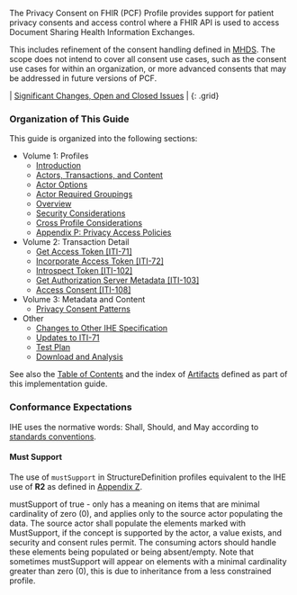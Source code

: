 
The Privacy Consent on FHIR (PCF) Profile provides support for patient privacy consents and access control where a FHIR API is used to access Document Sharing Health Information Exchanges.

This includes refinement of the consent handling defined in [MHDS](https://profiles.ihe.net/ITI/MHDS). The scope does not intend to cover all consent use cases, such as the consent use cases for within an organization, or more advanced consents that may be addressed in future versions of PCF.

<div markdown="1" class="stu-note">

| [Significant Changes, Open and Closed Issues](issues.html) |
{: .grid}

</div>

### Organization of This Guide

This guide is organized into the following sections:

- Volume 1: Profiles
  - [Introduction](volume-1.html)
  - [Actors, Transactions, and Content](volume-1.html#actors-and-transactions)
  - [Actor Options](volume-1.html#actor-options)
  - [Actor Required Groupings](volume-1.html#required-groupings)
  - [Overview](volume-1.html#overview)
  - [Security Considerations](volume-1.html#security-considerations)
  - [Cross Profile Considerations](volume-1.html#other-grouping)
  - [Appendix P: Privacy Access Policies](ch-P.html)
- Volume 2: Transaction Detail
  - [Get Access Token \[ITI-71\]](other.html#updates-to-iti-71)
  - [Incorporate Access Token \[ITI-72\]](https://profiles.ihe.net/ITI/IUA/index.html#372-incorporate-access-token-iti-72)
  - [Introspect Token \[ITI-102\]](https://profiles.ihe.net/ITI/IUA/index.html#3102-introspect-token-iti-102)
  - [Get Authorization Server Metadata \[ITI-103\]](https://profiles.ihe.net/ITI/IUA/index.html#3103-get-authorization-server-metadata-iti-103)
  - [Access Consent \[ITI-108\]](ITI-108.html)
- Volume 3: Metadata and Content
  - [Privacy Consent Patterns](content.html)
- Other
  - [Changes to Other IHE Specification](other.html)
  - [Updates to ITI-71](other.html#updates-to-iti-71)
  - [Test Plan](testplan.html)
  - [Download and Analysis](download.html)

See also the [Table of Contents](toc.html) and
the index of [Artifacts](artifacts.html) defined as part of this implementation guide.

### Conformance Expectations

IHE uses the normative words: Shall, Should, and May according to [standards conventions](https://profiles.ihe.net/GeneralIntro/ch-E.html).

#### Must Support

The use of ```mustSupport``` in StructureDefinition profiles equivalent to the IHE use of **R2** as defined in [Appendix Z](https://profiles.ihe.net/ITI/TF/Volume2/ch-Z.html#z.10-profiling-conventions-for-constraints-on-fhir).

mustSupport of true - only has a meaning on items that are minimal cardinality of zero (0), and applies only to the source actor populating the data. The source actor shall populate the elements marked with MustSupport, if the concept is supported by the actor, a value exists, and security and consent rules permit.
The consuming actors should handle these elements being populated or being absent/empty.
Note that sometimes mustSupport will appear on elements with a minimal cardinality greater than zero (0), this is due to inheritance from a less constrained profile.
